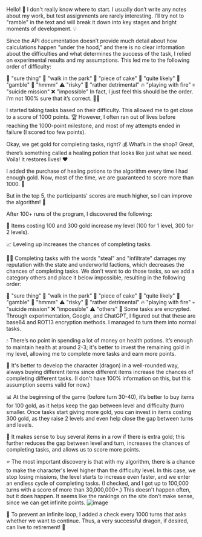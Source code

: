 Hello! 👋 I don't really know where to start. I usually don’t write any notes about my work, but test assignments are rarely interesting. I’ll try not to "ramble" in the text and will break it down into key stages and bright moments of development. 💡

Since the API documentation doesn’t provide much detail about how calculations happen "under the hood," and there is no clear information about the difficulties and what determines the success of the task, I relied on experimental results and my assumptions. This led me to the following order of difficulty:

🎉 "sure thing"
🌼 "walk in the park"
🍰 "piece of cake"
🤞 "quite likely"
🎲 "gamble"
🤔 "hmmm"
⚠️ "risky"
🚫 "rather detrimental"
🔥 "playing with fire"
💀 "suicide mission"
❌ "impossible"
In fact, I just feel this should be the order. I’m not 100% sure that it’s correct. 🤷‍♂️

I started taking tasks based on their difficulty. This allowed me to get close to a score of 1000 points. 🏆 However, I often ran out of lives before reaching the 1000-point milestone, and most of my attempts ended in failure (I scored too few points).

Okay, we get gold for completing tasks, right? 💰 What’s in the shop? Great, there’s something called a healing potion that looks like just what we need. Voila! It restores lives! ❤️

I added the purchase of healing potions to the algorithm every time I had enough gold. Now, most of the time, we are guaranteed to score more than 1000. 🎯

But in the top 5, the participants' scores are much higher, so I can improve the algorithm! 🌟

After 100+ runs of the program, I discovered the following:

🥇 Items costing 100 and 300 gold increase my level (100 for 1 level, 300 for 2 levels).

📈 Leveling up increases the chances of completing tasks.

🏴‍☠️ Completing tasks with the words "steal" and "infiltrate" damages my reputation with the state and underworld factions, which decreases the chances of completing tasks. We don’t want to do those tasks, so we add a category others and place it below impossible, resulting in the following order:

🎉 "sure thing"
🌼 "walk in the park"
🍰 "piece of cake"
🤞 "quite likely"
🎲 "gamble"
🤔 "hmmm"
⚠️ "risky"
🚫 "rather detrimental"
🔥 "playing with fire"
💀 "suicide mission"
❌ "impossible"
⚠️ "others"
📜 Some tasks are encrypted. Through experimentation, Google, and ChatGPT, I figured out that these are base64 and ROT13 encryption methods. I managed to turn them into normal tasks.

💧 There’s no point in spending a lot of money on health potions. It’s enough to maintain health at around 2-3; it's better to invest the remaining gold in my level, allowing me to complete more tasks and earn more points.

🐉 It's better to develop the character (dragon) in a well-rounded way, always buying different items since different items increase the chances of completing different tasks. (I don't have 100% information on this, but this assumption seems valid for now.)

📊 At the beginning of the game (before turn 30-40), it’s better to buy items for 100 gold, as it helps keep the gap between level and difficulty (turn) smaller. Once tasks start giving more gold, you can invest in items costing 300 gold, as they raise 2 levels and even help close the gap between turns and levels.

🚀 It makes sense to buy several items in a row if there is extra gold; this further reduces the gap between level and turn, increases the chances of completing tasks, and allows us to score more points.

⭐ The most important discovery is that with my algorithm, there is a chance to make the character's level higher than the difficulty level. In this case, we stop losing missions, the level starts to increase even faster, and we enter an endless cycle of completing tasks. (I checked, and I got up to 100,000 turns with a score of more than 30,000,000+.) This doesn't happen often, but it does happen. It seems like the rankings on the site don’t make sense, since we can get infinite points.
![image](https://github.com/user-attachments/assets/3460c1e1-deb5-4209-aba1-5e89ec143894)

🛑 To prevent an infinite loop, I added a check every 1000 turns that asks whether we want to continue. Thus, a very successful dragon, if desired, can live to retirement! 👴
